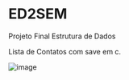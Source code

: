 # ED2SEM
Projeto Final Estrutura de Dados

Lista de Contatos com save em c.

![image](https://user-images.githubusercontent.com/44233668/48660575-03ae4700-ea4b-11e8-8a63-5f9bc6465c59.png)
